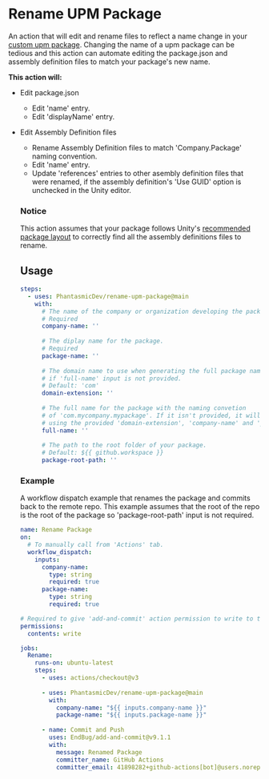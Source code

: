 # Rename UPM Package
An action that will edit and rename files to reflect a name change in your [custom upm package](https://docs.unity3d.com/Manual/CustomPackages.html). Changing the name of a upm package can be tedious and this action can automate editing the package.json and assembly definition files to match your package's new name.

**This action will:**
- Edit package.json
  - Edit 'name' entry.
  - Edit 'displayName' entry.
- Edit Assembly Definition files
  - Rename Assembly Definition files to match 'Company.Package' naming convention.
  - Edit 'name' entry.
  - Update 'references' entries to other asembly definition files that were renamed, if the assembly definition's 'Use GUID' option is unchecked in the Unity editor.
  
  ### Notice
  This action assumes that your package follows Unity's [recommended package layout](https://docs.unity3d.com/Manual/cus-layout.html) to correctly find all the assembly definitions files to rename.
  
  ## Usage
  
  ```yaml
  steps:
    - uses: PhantasmicDev/rename-upm-package@main
      with:
        # The name of the company or organization developing the package.
        # Required
        company-name: ''
        
        # The diplay name for the package.
        # Required
        package-name: ''
        
        # The domain name to use when generating the full package name 
        # if 'full-name' input is not provided.
        # Default: 'com'
        domain-extension: ''
        
        # The full name for the package with the naming convetion 
        # of 'com.mycompany.mypackage'. If it isn't provided, it will be generated
        # using the provided 'domain-extension', 'company-name' and 'package-name'.
        full-name: ''
        
        # The path to the root folder of your package.
        # Default: ${{ github.workspace }}
        package-root-path: ''
  ```
  
  ### Example
  A workflow dispatch example that renames the package and commits back to the remote repo. This example assumes that the root of the repo is the root of the package so 'package-root-path' input is not required.
  ```yaml
  name: Rename Package
  on:
    # To manually call from 'Actions' tab.
    workflow_dispatch:
      inputs:
        company-name:
          type: string
          required: true
        package-name:
          type: string
          required: true
  
  # Required to give 'add-and-commit' action permission to write to the remote repo.
  permissions:
    contents: write
  
  jobs:
    Rename:
      runs-on: ubuntu-latest
      steps:
        - uses: actions/checkout@v3
        
        - uses: PhantasmicDev/rename-upm-package@main
          with:
            company-name: "${{ inputs.company-name }}"
            package-name: "${{ inputs.package-name }}"
        
        - name: Commit and Push
          uses: EndBug/add-and-commit@v9.1.1
          with:
            message: Renamed Package
            committer_name: GitHub Actions
            committer_email: 41898282+github-actions[bot]@users.noreply.github.com
  ```
